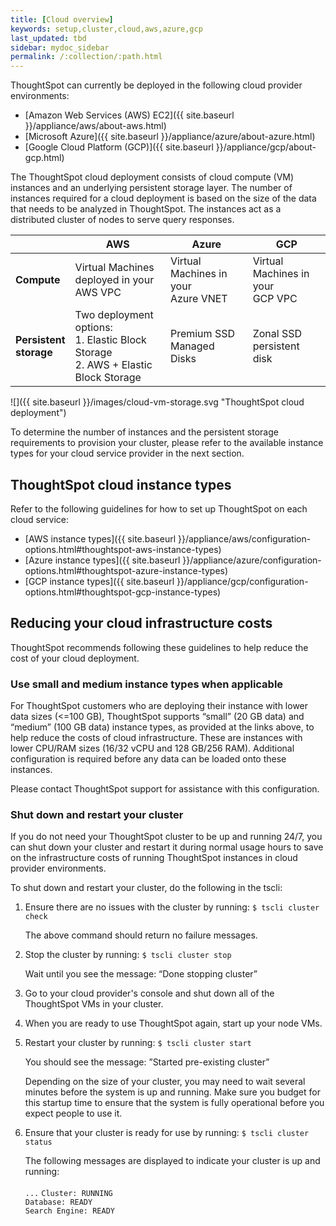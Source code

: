 ```yaml
---
title: [Cloud overview]
keywords: setup,cluster,cloud,aws,azure,gcp
last_updated: tbd
sidebar: mydoc_sidebar
permalink: /:collection/:path.html
---
```

ThoughtSpot can currently be deployed in the following cloud provider environments:

- [Amazon Web Services (AWS) EC2]({{ site.baseurl }}/appliance/aws/about-aws.html)
- [Microsoft Azure]({{ site.baseurl }}/appliance/azure/about-azure.html)
- [Google Cloud Platform (GCP)]({{ site.baseurl }}/appliance/gcp/about-gcp.html)

The ThoughtSpot cloud deployment consists of cloud compute (VM) instances and an underlying persistent storage layer. The number of instances required for a cloud deployment is based on the size of the data that needs to be analyzed in ThoughtSpot. The instances act as a distributed cluster of nodes to serve query responses.  

| | AWS | Azure | GCP |
| --- | --- | --- | --- |
| <b>Compute<b> | Virtual Machines deployed in your<br>AWS VPC | Virtual Machines in your<br>Azure VNET | Virtual Machines in your<br>GCP VPC |
| <b>Persistent <br>storage<b> | Two deployment options:<br>1. Elastic Block Storage<br>2. AWS + Elastic Block Storage | Premium SSD Managed Disks | Zonal SSD persistent disk |

![]({{ site.baseurl }}/images/cloud-vm-storage.svg "ThoughtSpot cloud deployment")

To determine the number of instances and the persistent storage requirements to provision your cluster, please refer to the available instance types for your cloud service provider in the next section.

## ThoughtSpot cloud instance types

Refer to the following guidelines for how to set up ThoughtSpot on each cloud service:

- [AWS instance types]({{ site.baseurl }}/appliance/aws/configuration-options.html#thoughtspot-aws-instance-types)
- [Azure instance types]({{ site.baseurl }}/appliance/azure/configuration-options.html#thoughtspot-azure-instance-types)
- [GCP instance types]({{ site.baseurl }}/appliance/gcp/configuration-options.html#thoughtspot-gcp-instance-types)

## Reducing your cloud infrastructure costs

ThoughtSpot recommends following these guidelines to help reduce the cost of your cloud deployment.  

### Use small and medium instance types when applicable

For ThoughtSpot customers who are deploying their instance with lower data sizes (<=100 GB), ThoughtSpot supports “small” (20 GB data) and “medium” (100 GB data) instance types, as provided at the links above, to help reduce the costs of cloud infrastructure. These are instances with lower CPU/RAM sizes (16/32 vCPU and 128 GB/256 RAM). Additional configuration is required before any data can be loaded onto these instances.

Please contact ThoughtSpot support for assistance with this configuration.

### Shut down and restart your cluster

If you do not need your ThoughtSpot cluster to be up and running 24/7, you can shut down your cluster and restart it during normal usage hours to save on the infrastructure costs of running ThoughtSpot instances in cloud provider environments.

To shut down and restart your cluster, do the following in the tscli:

1. Ensure there are no issues with the cluster by running: `$ tscli cluster check`

   The above command should return no failure messages.

2. Stop the cluster by running: `$ tscli cluster stop`

   Wait until you see the message: “Done stopping cluster”

3. Go to your cloud provider's console and shut down all of the ThoughtSpot VMs in your cluster.

4. When you are ready to use ThoughtSpot again, start up your node VMs.

5. Restart your cluster by running:
	`$ tscli cluster start`

   You should see the message: ”Started pre-existing cluster”

   Depending on the size of your cluster, you may need to wait several minutes before the system is up and running. Make sure you budget for this startup time to ensure that the system is fully operational before you expect people to use it.

6. Ensure that your cluster is ready for use by running:
	`$ tscli cluster status`

	The following messages are displayed to indicate your cluster is up and running: <br> 	
  `...`
  `Cluster: RUNNING` <br>
  `Database: READY` <br>
  `Search Engine: READY`
